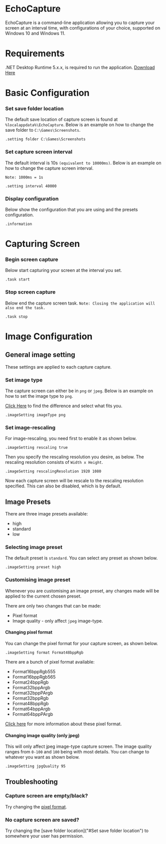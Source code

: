 # EchoCapture

EchoCapture is a command-line application allowing you to capture your screen at an
interval time, with configurations of your choice, supported on Windows 10 and Windows 11.

# Requirements

.NET Desktop Runtime 5.x.x, is required to run the application.
[Download Here](https://dotnet.microsoft.com/en-us/download/dotnet/5.0)

# Basic Configuration

### Set save folder location

The default save location of capture screen is found at ``%localappdata%\EchoCapture``.
Below is an example on how to change the save folder to ``C:\Games\Screenshots``.

```
.setting folder C:\Games\Screenshots
```

### Set capture screen interval

The default interval is 10s ``(equivalent to 10000ms)``.
Below is an example on how to change the capture screen interval.

``Note: 1000ms = 1s``

```
.setting interval 40000
```

### Display configuration

Below show the configuration that you are using and the presets configuration.

```
.information
```

# Capturing Screen

### Begin screen capture

Below start capturing your screen at the interval you set.

```
.task start
```

### Stop screen capture

Below end the capture screen task.
``Note: Closing the application will also end the task.``

```
.task stop
```

# Image Configuration

## General image setting

These settings are applied to each capture capture.

### Set image type

The capture screen can either be in ``png`` or ``jpeg``.
Below is an example on how to set the image type to ``png``.

[Click Here](https://undsgn.com/jpg-vs-png/#:~:text=The%20Difference%20between%20PNG%20and%20JPG&text=PNG%20stands%20for%20Portable%20Network,%2Dcalled%20%E2%80%9Clossy%E2%80%9D%20compression.)
to find the difference and select what fits you.

```
.imageSetting imageType png
```

### Set image-rescaling

For image-rescaling, you need first to enable it as shown below. 

```
.imageSetting rescaling true
```

Then you specify the rescaling resolution you desire, as below.
The rescaling resolution consists of ``Width x Height``.

```
.imageSetting rescalingResolution 1920 1080
```

Now each capture screen will be rescale to the rescaling resolution specified.
This can also be disabled, which is by default.


## Image Presets

There are three image presets available:
* high
* standard
* low

### Selecting image preset

The default preset is ``standard``.
You can select any preset as shown below.

```
.imageSetting preset high
```

### Customising image preset

Whenever you are customising an image preset, any changes made will be applied to the current chosen preset.

There are only two changes that can be made:
* Pixel format
* Image quality - only affect ```jpeg``` image-type.

#### Changing pixel format

You can change the pixel format for your capture screen, as shown below.

```
.imageSetting format Format48bppRgb
```

There are a bunch of pixel format available:
* Format16bppRgb555
* Format16bppRgb565
* Format24bppRgb
* Format32bppArgb
* Format32bppPArgb
* Format32bppRgb
* Format48bppRgb
* Format64bppArgb
* Format64bppPArgb

[Click here](https://learn.microsoft.com/en-us/dotnet/api/system.drawing.imaging.pixelformat?view=dotnet-plat-ext-5.0) for more information about these pixel format.


#### Changing image quality (only jpeg)

This will only affect jpeg image-type capture screen.
The image quality ranges from ``0-100`` and ``100`` being with most details.
You can change to whatever you want as shown below.

```
.imageSetting jpgQuality 95
```

## Troubleshooting

### Capture screen are empty/black?

Try changing the [pixel format](#Changing-pixel-format).


### No capture screen are saved?

Try changing the [save folder location]("#Set save folder location") to somewhere your user has permission.
